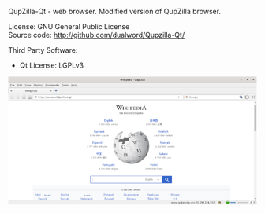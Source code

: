 QupZilla-Qt - web browser. Modified version of QupZilla browser.  

License: GNU General Public License  
Source code: http://github.com/dualword/Qupzilla-Qt/  

Third Party Software:  
 - Qt License: LGPLv3

![Screenshot](screenshot.png)

